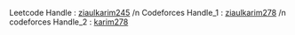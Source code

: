 Leetcode Handle : [ziaulkarim245](https://leetcode.com/u/ziaulkarim245/) /n
Codeforces Handle_1 : [ziaulkarim278](https://codeforces.com/profile/ziaulkarim278) /n
codeforces Handle_2 : [karim278](https://codeforces.com/profile/karim278)
